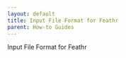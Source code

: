 ```yaml
---
layout: default
title: Input File Format for Feathr
parent: How-to Guides
---
```


Input File Format for Feathr